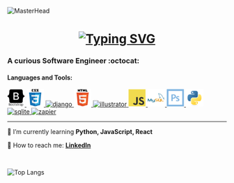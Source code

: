 ![MasterHead](https://media.licdn.com/dms/image/D4E16AQGdGymiPmOfCA/profile-displaybackgroundimage-shrink_350_1400/0/1672259002520?e=1681948800&v=beta&t=NphIbjqacIiV2ha7zMmjzUyD-fG8BjQF1W_I1NNupjA)

<h1 align="center"> <a href="https://git.io/typing-svg"><img src="https://readme-typing-svg.demolab.com?font=Source+Code+Pro&weight=600&size=34&pause=1000&color=3A499F&center=true&width=435&lines=Hi%2C+I'm+Anna+" alt="Typing SVG" /></a> </h1>

<h3 align="left" >  A curious Software Engineer :octocat:</h3>

<h4 align="left">Languages and Tools: </h4>

<p align="left"> <a href="https://getbootstrap.com" target="_blank" rel="noreferrer"> <img src="https://raw.githubusercontent.com/devicons/devicon/master/icons/bootstrap/bootstrap-plain-wordmark.svg" alt="bootstrap" width="40" height="40"/> </a> <a href="https://www.w3schools.com/css/" target="_blank" rel="noreferrer"> <img src="https://raw.githubusercontent.com/devicons/devicon/master/icons/css3/css3-original-wordmark.svg" alt="css3" width="40" height="40"/> </a> <a href="https://www.djangoproject.com/" target="_blank" rel="noreferrer"> <img src="https://cdn.worldvectorlogo.com/logos/django.svg" alt="django" width="40" height="40"/> </a> <a href="https://www.w3.org/html/" target="_blank" rel="noreferrer"> <img src="https://raw.githubusercontent.com/devicons/devicon/master/icons/html5/html5-original-wordmark.svg" alt="html5" width="40" height="40"/> </a> <a href="https://www.adobe.com/in/products/illustrator.html" target="_blank" rel="noreferrer"> <img src="https://www.vectorlogo.zone/logos/adobe_illustrator/adobe_illustrator-icon.svg" alt="illustrator" width="40" height="40"/> </a> <a href="https://developer.mozilla.org/en-US/docs/Web/JavaScript" target="_blank" rel="noreferrer"> <img src="https://raw.githubusercontent.com/devicons/devicon/master/icons/javascript/javascript-original.svg" alt="javascript" width="40" height="40"/> </a> <a href="https://www.mysql.com/" target="_blank" rel="noreferrer"> <img src="https://raw.githubusercontent.com/devicons/devicon/master/icons/mysql/mysql-original-wordmark.svg" alt="mysql" width="40" height="40"/> </a> <a href="https://www.photoshop.com/en" target="_blank" rel="noreferrer"> <img src="https://raw.githubusercontent.com/devicons/devicon/master/icons/photoshop/photoshop-line.svg" alt="photoshop" width="40" height="40"/> </a> <a href="https://www.python.org" target="_blank" rel="noreferrer"> <img src="https://raw.githubusercontent.com/devicons/devicon/master/icons/python/python-original.svg" alt="python" width="40" height="40"/> </a> <a href="https://www.sqlite.org/" target="_blank" rel="noreferrer"> <img src="https://www.vectorlogo.zone/logos/sqlite/sqlite-icon.svg" alt="sqlite" width="40" height="40"/> </a> <a href="https://zapier.com" target="_blank" rel="noreferrer"> <img src="https://www.vectorlogo.zone/logos/zapier/zapier-icon.svg" alt="zapier" width="40" height="40"/> </a> </p>

<hr>

📖 I’m currently learning **Python, JavaScript, React** 

📍 How to reach me: <a href="https://www.linkedin.com/in/filosoho/">**LinkedIn**</a>

<br>
<!-- <p align="left"><img align="center" src="https://github-readme-stats-eight-theta.vercel.app/api/top-langs?username=filosoho&show_icons=true&theme=jolly&locale=en&layout=compact" alt="filosoho"/></p> -->

![Top Langs](https://github-readme-stats.vercel.app/api/top-langs/?username=filosoho&layout=compact&title_color=C52977&icon_color=C52977&bg_color=270542&text_color=ffffff)

  








